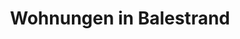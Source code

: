 ---
title: Wohnungen
menu:
  main:
    weight: 2
    name: Wohnungen

description: Wir nutzen Airbnb für die Buchung. Nachfolgend haben wir unsere zur Vermietung verfügbaren Apartments aufgelistet.

title: Wohnungen in Balestrand
intro: Wir nutzen Airbnb für die Buchung. Nachfolgend haben wir unsere zur Vermietung verfügbaren Apartments aufgelistet.
intro-button-text: Klicken Sie für weitere praktische Informationen

apartments:
- title: Holmen 19B (8 Völker)
  desc: "Neue Wohnung im Zentrum von Balestrand für 8 Personen. (Möglichkeit von 2 zusätzlichen Gästen gegen Aufpreis). 4 Schlafzimmer (optional, wenn Sie ein Einzel- oder Doppelbett wünschen). Kinderbett vorhanden. Die Wohnung verfügt über einen großen Balkon und einen kleinen Balkon im Dachgeschoss. Internet. 50 Meter zum Lebensmittelgeschäft, Restaurant / Kneipe, Aquarium, Touristeninformation, Mietwagen, Rippchen und Angeltouren. Fähre von und nach Bergen und weiter in den Fjord hinein nach Flåm. Tolle Tour in den Bergen. HINWEIS: Treppe zur Haustür."

  images: 
    - /images/IMG_6385.jpeg
    - /images/IMG_6382.jpeg
    - /images/IMG_6370.jpeg
    - /images/IMG_6371.jpeg
    - /images/apartment_19b_slide3.jpg
    - /images/apartment_19b_slide4.jpg
    - /images/apartment_19b_slide5.jpg
    - /images/apartment_19b_slide6.jpg
    - /images/apartment_19b_slide7.jpg
    - /images/apartment_19b_slide8.jpg
    - /images/apartment_19b_slide9.jpg
    - /images/apartment_19b_slide10.jpg
    - /images/apartment_19b_slide11.jpg
    - /images/apartment_19b_slide12.jpg
    - /images/apartment_19b_slide13.jpg
    - /images/apartment_19b_slide14.jpg

  link: www.airbnb.no/rooms/29767798
  alt: leiligheter overnatting balestrand sentralt

- title: Holmen 19A (4 Völker)
  desc: "Neue Wohnung im Zentrum von Balestrand für 4 Personen. 2 Schlafzimmer, (optional, wenn Sie Einzelbetten oder Doppelbett wünschen).
Reisebett vorhanden. Ein zusätzlicher Gast im Zustellbett.
Die Wohnung verfügt über einen großen Balkon mit mehreren Sitzplätzen. Internet. 50 Meter zum Lebensmittelgeschäft, Restaurant / Pub, Aquarium, Touristeninformation, Kajakverleih und Ribs-Touren. Fähre von und nach Bergen und weiter landeinwärts nach Flåm. Tolle Wandermöglichkeiten in den Bergen mit vielen Wanderwegen in der Umgebung."
  images: 
    - /images/IMG_6391.jpeg
    - /images/apartment_19a_slide1.jpg
    - /images/apartment_19a_slide2.jpg
    - /images/apartment_19a_slide3.jpg
    - /images/apartment_19a_slide4.jpg
    - /images/apartment_19a_slide5.jpg
    - /images/apartment_19a_slide6.jpg
    - /images/apartment_19a_slide7.jpg
    - /images/apartment_19a_slide8.jpg
  link: https://airbnb.no/rooms/25425181
  alt: apartment central balcony family single room double room furnished
---